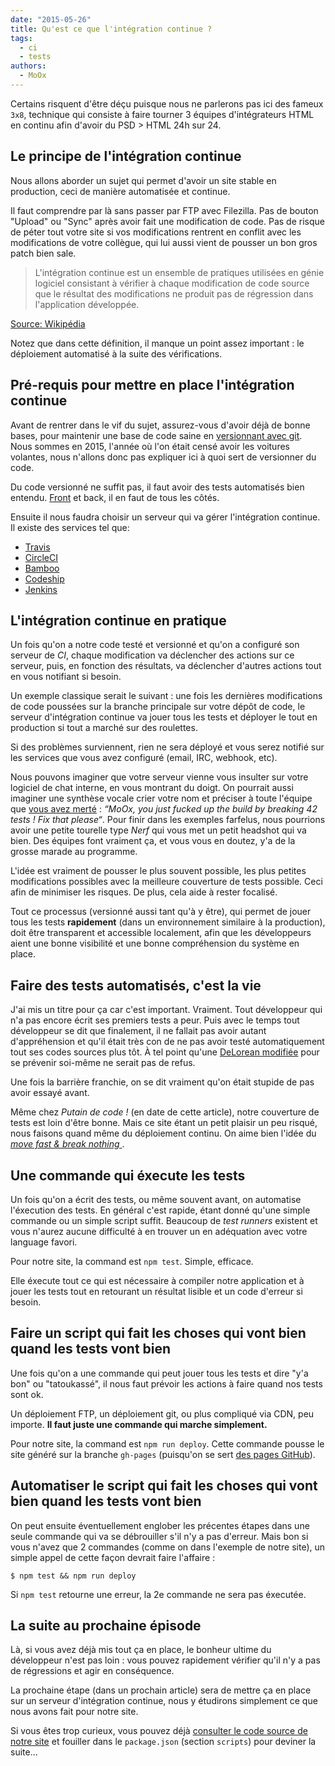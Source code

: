 ```yaml
---
date: "2015-05-26"
title: Qu'est ce que l'intégration continue ?
tags:
  - ci
  - tests
authors:
  - MoOx
---
```


Certains risquent d'être déçu puisque nous ne parlerons pas ici des fameux `3x8`,
technique qui consiste à faire tourner 3 équipes d'intégrateurs HTML en
continu afin d'avoir du PSD > HTML 24h sur 24.

## Le principe de l'intégration continue

Nous allons aborder un sujet qui permet d'avoir un site stable en production,
ceci de manière automatisée et continue.

Il faut comprendre par là sans passer par FTP avec Filezilla.
Pas de bouton "Upload" ou "Sync" après avoir fait une modification de code.
Pas de risque de péter tout votre site si vos modifications rentrent en conflit
avec les modifications de votre collègue, qui lui aussi vient de pousser un
bon gros patch bien sale.

> L'intégration continue est un ensemble de pratiques utilisées en génie
logiciel consistant à vérifier à chaque modification de code source que le
résultat des modifications ne produit pas de régression dans l'application
développée.

[Source: Wikipédia](https://fr.wikipedia.org/wiki/Int%C3%A9gration_continue)

Notez que dans cette définition, il manque un point assez important :
le déploiement automatisé à la suite des vérifications.

## Pré-requis pour mettre en place l'intégration continue

Avant de rentrer dans le vif du sujet, assurez-vous d'avoir déjà de bonne bases,
pour maintenir une base de code saine en
[versionnant avec git](/posts/git/versionner-avec-git/).
Nous sommes en 2015, l'année où l'on était censé avoir les voitures
volantes, nous n'allons donc pas expliquer ici à quoi sert de versionner du
code.

Du code versionné ne suffit pas, il faut avoir des tests automatisés bien
entendu.
[Front](/posts/js/introduction-au-testing-js-front/) et back, il en faut de tous
les côtés.

Ensuite il nous faudra choisir un serveur qui va gérer l'intégration continue.
Il existe des services tel que:

- [Travis](http://travis-ci.org/)
- [CircleCI](https://circleci.com/)
- [Bamboo](https://www.atlassian.com/software/bamboo/)
- [Codeship](https://codeship.com/)
- [Jenkins](http://jenkins-ci.org/)

## L'intégration continue en pratique

Un fois qu'on a notre code testé et versionné et qu'on a configuré son serveur
de _CI_, chaque modification va déclencher des actions sur ce serveur, puis,
en fonction des résultats, va déclencher d'autres actions tout en vous notifiant
si besoin.

Un exemple classique serait le suivant : une fois les dernières modifications de
code poussées sur la branche principale sur votre dépôt de code, le serveur
d'intégration continue va jouer tous les tests et déployer le tout en production si
tout a marché sur des roulettes.

Si des problèmes surviennent, rien ne sera déployé et vous serez notifié sur
les services que vous avez configuré (email, IRC, webhook, etc).

Nous pouvons imaginer que votre serveur vienne vous insulter sur
votre logiciel de chat interne, en vous montrant du doigt.
On pourrait aussi imaginer une synthèse vocale crier votre nom et préciser à
toute l'équipe que
[vous avez merté](https://www.youtube.com/watch?v=mbDcnUH6rOc) :
_“MoOx, you just fucked up the build by breaking 42 tests !
Fix that please“_.
Pour finir dans les exemples farfelus, nous pourrions avoir une petite tourelle
type _Nerf_ qui vous met un petit headshot qui va bien.
Des équipes font vraiment ça, et vous vous en doutez, y'a de la grosse marade au
programme.

L'idée est vraiment de pousser le plus souvent possible, les plus petites
modifications possibles avec la meilleure couverture de tests possible.
Ceci afin de minimiser les risques. De plus, cela aide à rester focalisé.

Tout ce processus (versionné aussi tant qu'à y être), qui permet de jouer tous
les tests **rapidement** (dans un environnement similaire à la production), doit
être transparent et accessible localement, afin que les développeurs aient une
bonne visibilité et une bonne compréhension du système en place.

## Faire des tests automatisés, c'est la vie

J'ai mis un titre pour ça car c'est important. Vraiment.
Tout développeur qui n'a pas encore écrit ses premiers tests a peur.
Puis avec le temps tout développeur se dit que finalement, il ne fallait pas
avoir autant d'appréhension et qu'il était très con de ne pas avoir
testé automatiquement tout ses codes sources plus tôt.
À tel point qu'une
[DeLorean modifiée](http://the--kyza.deviantart.com/art/What-the-Flux-511691704)
pour se prévenir soi-même ne serait pas de refus.

Une fois la barrière franchie, on se dit vraiment qu'on était stupide de pas
avoir essayé avant.

Même chez _Putain de code !_ (en date de cette article), notre couverture de
tests est loin d'être bonne. Mais ce site étant un petit plaisir un peu risqué,
nous faisons quand même du déploiement continu.
On aime bien l'idée du _[move fast & break nothing
](http://zachholman.com/talk/move-fast-break-nothing)_.

## Une commande qui éxecute les tests

Un fois qu'on a écrit des tests, ou même souvent avant, on automatise
l'éxecution des tests. En général c'est rapide, étant donné qu'une simple
commande ou un simple script suffit.
Beaucoup de _test runners_ existent et vous n'aurez aucune difficulté à en
trouver un en adéquation avec votre language favori.

Pour notre site, la command est `npm test`. Simple, efficace.

Elle éxecute tout ce qui est nécessaire à compiler notre application et à jouer
les tests tout en retourant un résultat lisible et un code d'erreur si besoin.

## Faire un script qui fait les choses qui vont bien quand les tests vont bien

Une fois qu'on a une commande qui peut jouer tous les tests et dire "y'a bon" ou
"tatoukassé", il nous faut prévoir les actions à faire quand nos tests sont ok.

Un déploiement FTP, un déploiement git, ou plus compliqué via CDN, peu importe.
**Il faut juste une commande qui marche simplement.**

Pour notre site, la command est `npm run deploy`. Cette commande pousse le site généré sur la
branche `gh-pages`
(puisqu'on se sert [des pages GitHub](https://pages.github.com/)).

## Automatiser le script qui fait les choses qui vont bien quand les tests vont bien

On peut ensuite éventuellement englober les précentes étapes dans une seule
commande qui va se débrouiller s'il n'y a pas d'erreur. Mais bon si vous n'avez
que 2 commandes (comme on dans l'exemple de notre site), un simple appel de cette façon devrait
faire l'affaire :


```console
$ npm test && npm run deploy
```

Si `npm test` retourne une erreur, la 2e commande ne sera pas éxecutée.

## La suite au prochaine épisode

Là, si vous avez déjà mis tout ça en place, le bonheur ultime du développeur
n'est pas loin : vous pouvez rapidement vérifier qu'il n'y a pas de régressions
et agir en conséquence.

La prochaine étape (dans un prochain article) sera de mettre ça en place sur un
serveur d'intégration continue, nous y étudirons simplement ce que nous avons
fait pour notre site.

Si vous êtes trop curieux, vous pouvez déjà [consulter le code source de notre
site](https://github.com/putaindecode/putaindecode.fr) et fouiller dans le
`package.json` (section `scripts`) pour deviner la suite...
